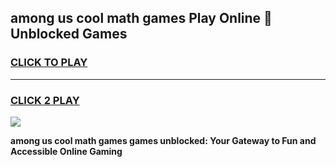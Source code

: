 
## among us cool math games Play Online 👋 Unblocked Games
<h3>
<a href="https://news.freeplayer.one?title=among_us_cool_math_games&ref=17CMG">CLICK TO PLAY</a></h3>
<hr>

<h3>
<a href="https://news.freeplayer.one?title=among_us_cool_math_games&ref=17CMG">CLICK 2 PLAY</a>
  
</h3>

<a href="https://news.freeplayer.one?title=among_us_cool_math_games&ref=17CMG/"><img src="https://clearcache.store/games.png"></a>


**among us cool math games games unblocked: Your Gateway to Fun and Accessible Online Gaming**
